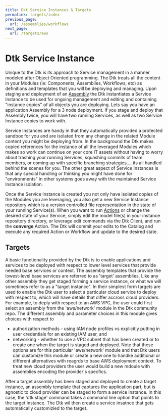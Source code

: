 ```yaml
---
title: Dkt Service Instances & Targets
permalink: targets/index
previous_page:
  url: /assemblies/workflows
next_page:
  url: /targets/aws
---
```


# Dtk Service Instance

Unique to the Dtk is its approach to Service management in a manner modeled after Object Oriented programming.  The Dtk treats all the content in your Modules (ie: Components, Assemblies, Workflows, etc) as definitions and templates that you will be deploying and managing.  Upon staging and deployment of an [Assembly]({{site.siteBaseDir}}/assemblies) the Dtk instantiates a Service Instance to be used for ongoing management and editing and containing "instance copies" of all objects you are deploying.  Lets say you have an application Assembly for a 3 node deployment.  If you stage and deploy that Assembly twice, you will have two running Services, as well as two Service Instance copies to work with.

Service Instances are handy in that they automatically provided a protected sandbox for you and are isolated from any change in the related Module content you might be deploying from.  In the background the Dtk makes copied references for the instance of all the leveraged Modules which makes so work can continue on your core IT assets without having to worry about trashing your running Services, squashing commits of team members, or coming up with specific branching strategies..., its all handled behind the scenes for you.  The other great aspect of Service Instances is that any special handling or thinking you might have done for "environments" in other systems goes away with the maintained Service Instance isolation.

Once the Service Instance is created you not only have isolated copies of the Modules you are leveraging, you also get a new Service Instance repository which is a version controlled file representation in the state of your running Service(s).  When you want to run [Actions]({{site.siteBaseDir}}/components/actions) or change the desired state of your Service, simply edit the model file(s) in your instance repository directory, or leverage edit commands via the Dtk Client, and run the **converge** Action.  The Dtk will commit your edits to the Catalog and execute any required Action or Workflow and update to the desired state.

## Targets

A basic functionality provided by the Dtk is to enable applications and services to be deployed with respect to lower level services that provide needed base services or context. The assembly templates that provide the lowest-level base services are referred to as 'target' assemblies.  Like any other assembly they get staged forming a service instance, or what we will sometimes refer to as a "target instance". In their simplest form targets are used to enable the Dtk user to select a particular cloud service to deploy with respect to, which will have details that differ accross cloud providers. For example, to deply with respect to an AWS VPC, the user could first select an assembly from the 'aws/network' module in the Dtk community repo. The different assembly and parameter choices in this module gives choices with respect to
* authorization methods - using IAM node profiles vs explicitly putting in user credentials for an existing IAM user, and 
* networking - whether to use a VPC subnet that has been created or to create one when the target is staged and deployed. 
Note that these options are for this particular 'aws/network' module and that Dtk users can customize this module or create a new one to handke additional or different alternatives with reagrds to base AWS deployment context. To treat new cloud providers the user would build a new mdoule with assemblies encoding the provider's specfics.  

After a target assembly has been staged and deployed to create a target instance, an assembly template that captures the application part, but is agnostic to cloud provider can be staged to form a service instance. In this case, the 'dtk stage' command takes a command line option that points to the target instance. The Dtk wil then create a service insatnce that gets automatically customizied to the target.  


